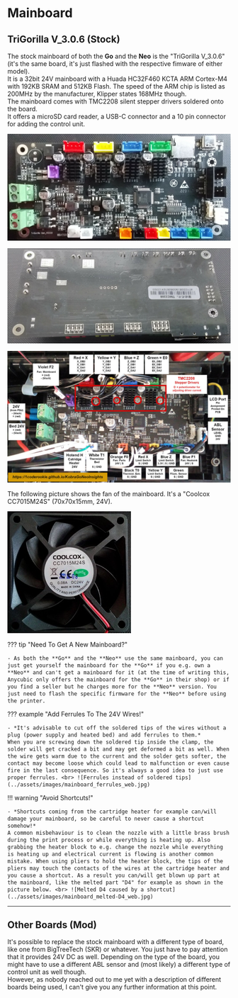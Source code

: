 <link rel=”manifest” href=”docs/manifest.webmanifest”>

# Mainboard

## TriGorilla V_3.0.6 (Stock) 
  
The stock mainboard of both the **Go** and the **Neo** is the "TriGorilla V_3.0.6" (it's the same board, it's just flashed with the respective fimware of either model).  
It is a 32bit 24V mainboard with a Huada HC32F460 KCTA ARM Cortex-M4 with 192KB SRAM and 512KB Flash. The speed  of the ARM chip is listed as 200MHz by the manufacturer, Klipper states 168MHz though.  
The mainboard comes with TMC2208 silent stepper drivers soldered onto the board.  
It offers a microSD card reader, a USB-C connector and a 10 pin connector for adding the control unit.    
  
![Mainboard TriGorilla front](../assets/images/mainboard_front_web.jpg)  
  
![Mainboard TriGorilla back](../assets/images/mainboard_back_web.jpg)  

![Mainboard labeled](../assets/images/mainboard_complete_labeled_web.jpg)
  
The following picture shows the fan of the mainboard. It's a "Coolcox CC7015M24S" (70x70x15mm, 24V).  

![MCU fan](../assets/images/fan-mainboard_web.jpg)  

  
??? tip "Need To Get A New Mainboard?" 
  
    - As both the **Go** and the **Neo** use the same mainboard, you can just get yourself the mainboard for the **Go** if you e.g. own a **Neo** and can't get a mainboard for it (at the time of writing this, Anycubic only offers the mainboard for the **Go** in their shop) or if you find a seller but he charges more for the **Neo** version. You just need to flash the specific firmware for the **Neo** before using the printer. 
  
??? example "Add Ferrules To The 24V Wires!" 

    - *It's advisable to cut off the soldered tips of the wires without a plug (power supply and heated bed) and add ferrules to them.*  
    When you are screwing down the soldered tip inside the clamp, the solder will get cracked a bit and may get deformed a bit as well. When the wire gets warm due to the current and the solder gets softer, the contact may become loose which could lead to malfunction or even cause fire in the last consequence. So it's always a good idea to just use proper ferrules. <br> ![Ferrules instead of soldered tips](../assets/images/mainboard_ferrules_web.jpg)  
  
!!! warning "Avoid Shortcuts!"  
  
    - *Shortcuts coming from the cartridge heater for example can/will damage your mainboard, so be careful to never cause a shortcut somehow!*  
    A common misbehaviour is to clean the nozzle with a little brass brush during the print process or while everything is heating up. Also grabbing the heater block to e.g. change the nozzle while everything is heating up and electrical current is flowing is another common mistake. When using pliers to hold the heater block, the tips of the pliers may touch the contacts of the wires at the cartridge heater and you cause a shortcut. As a result you can/will get blown up part at the mainboard, like the melted part "D4" for example as shown in the picture below. <br> ![Melted D4 caused by a shortcut](../assets/images/mainboard_melted-D4_web.jpg)  
  
---
  
## Other Boards (Mod)
It's possible to replace the stock mainboard with a different type of board, like one from BigTreeTech (SKR) or whatever. You just have to pay attention that it provides 24V DC as well. Depending on the type of the board, you might have to use a different ABL sensor and (most likely) a different type of control unit as well though.  
However, as nobody reached out to me yet with a description of different boards being used, I can't give you any further information at this point.  
